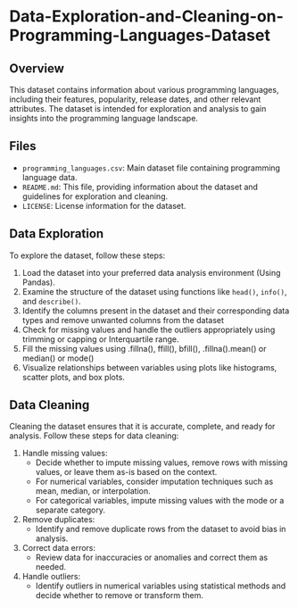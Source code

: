 # Data-Exploration-and-Cleaning-on-Programming-Languages-Dataset
## Overview
This dataset contains information about various programming languages, including their features, popularity, release dates, and other relevant attributes. The dataset is intended for exploration and analysis to gain insights into the programming language landscape.

## Files
- `programming_languages.csv`: Main dataset file containing programming language data.
- `README.md`: This file, providing information about the dataset and guidelines for exploration and cleaning.
- `LICENSE`: License information for the dataset.

## Data Exploration
To explore the dataset, follow these steps:

1. Load the dataset into your preferred data analysis environment (Using Pandas).
2. Examine the structure of the dataset using functions like `head()`, `info()`, and `describe()`.
3. Identify the columns present in the dataset and their corresponding data types and remove unwanted columns from the dataset
4. Check for missing values and handle the outliers appropriately using trimming or capping or Interquartile range.
5. Fill the missing values using .fillna(), ffill(), bfill(), .fillna().mean() or median() or mode()
7. Visualize relationships between variables using plots like histograms, scatter plots, and box plots.

## Data Cleaning
Cleaning the dataset ensures that it is accurate, complete, and ready for analysis. Follow these steps for data cleaning:

1. Handle missing values:
   - Decide whether to impute missing values, remove rows with missing values, or leave them as-is based on the context.
   - For numerical variables, consider imputation techniques such as mean, median, or interpolation.
   - For categorical variables, impute missing values with the mode or a separate category.
2. Remove duplicates:
   - Identify and remove duplicate rows from the dataset to avoid bias in analysis.
3. Correct data errors:
   - Review data for inaccuracies or anomalies and correct them as needed.
4. Handle outliers:
   - Identify outliers in numerical variables using statistical methods and decide whether to remove or transform them.


